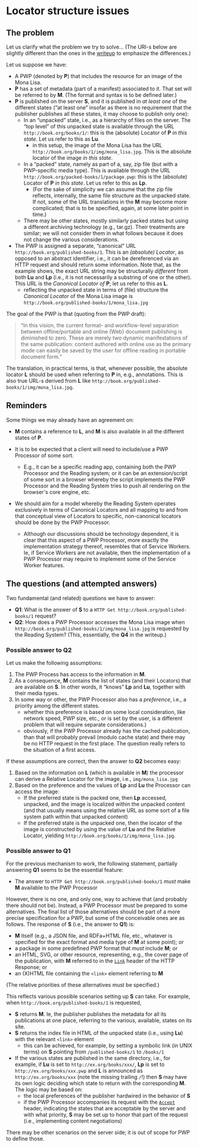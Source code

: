 
# Locator structure issues

## The problem

Let us clarify what the problem we try to solve... (The URI-s below are slightly different than the ones in the [writeup](https://github.com/w3c/dpub-pwp-loc/blob/gh-pages/locators.md) to emphasize the differences.)

Let us suppose we have:

* A PWP (denoted by **P**) that includes the resource for an image of the Mona Lisa.
* **P** has a set of metadata (part of a manifest) associated to it. That set will be referred to by **M**. (The format and syntax is to be defined later.)
* **P** is published on the server **S**, and it is published in *at least one* of the different states (“at least one” insofar as there is no requirement that the publisher publishes all these states, it may choose to publish only one):
   * In an “unpacked” state, i.e., as a hierarchy of files on the server. The “top level” of this unpacked state is available through the URL `http://book.org/books/1/`: this is the (absolute) Locator of **P** *in this state*. Let us refer to this as **Lu**.
     * in this setup, the image of the Mona Lisa has the URL `http://book.org/books/1/img/mona_lisa.jpg`. This is the absolute locator of the image *in this state*.  
   * In a “packed” state, namely as part of a, say, zip file (but with a PWP-specific media type). This is available through the URL `http://book.org/packed-books/1/package.pwp`: this is the (absolute) Locator of **P** *in this state*. Let us refer to this as **Lp**.
     * (For the sake of simplicity we can assume that the zip file reflects, internally, the same file structure as the unpacked state. If not, some of the URL translations in the **M** may become more complicated; that is to be specified, again, at some later point in time.)
   * There may be other states, mostly similarly packed states but using a different archiving technology (e.g., tar.gz). Their treatments are similar; we will not consider them in what follows because it does not change the various considerations.
* The PWP is assigned a separate, “canonical”  URL `http://book.org/published-books/1`. This is an *(absolute) Locator*, as opposed to an abstract identifier, i.e., it can be dereferenced via an HTTP request and should return some information. Note that, as the example shows, the exact URL string may be structurally *different* from both **Lu** and **Lp** (i.e., it is not necessarily a substring of one or the other). This URL is the *Canonical Locator of* **P**; let us refer to this as **L**.
	* reflecting the unpacked state in terms of (file) structure the *Canonical Locator* of the Mona Lisa image is `http://book.org/published-books/1/mona_lisa.jpg`   


The goal of the PWP is that (quoting from the PWP draft): 

>  “In this vision, the current format- and workflow-level separation between offline/portable and online (Web) document publishing is diminished to zero. These are merely two dynamic manifestations of the same publication: content authored with online use as the primary mode can easily be saved by the user for offline reading in portable document form.”

The translation, in practical terms, is that, whenever possible, the absolute locator **L**  should be used when referring to **P** in, e.g., annotations. This is also true URL-s derived from **L** like `http://book.org/published-books/1/img/mona_lisa.jpg`. 

## Reminders

Some things we may already have an agreement on:

* **M** contains a reference to **L**, and **M** is also available in all the different states of **P**.
* It is to be expected that a client will need to include/use a PWP Processor of some sort. 
  * E.g., it can be a specific reading app, containing both the PWP Processor and the Reading system; or it can be an extension/script of some sort in a browser whereby the script implements the PWP Processor and the Reading System tries to push all rendering on the browser's core engine, etc.

* We should aim for a model whereby the Reading System operates exclusively in terms of Canonical Locators and all mapping to and from that conceptual view of Locators to specific, non-canonical locators should be done by the PWP Processor.
    * Although our discussions should be technology dependent, it is clear that this aspect of a PWP Processor, more exactly the implementation strategy thereof, resembles that of Service Workers. Ie, if Service Workers are not available, then the implementation of a PWP Processor may require to implement some of the Service Worker features.
    
## The questions (and attempted answers)

Two fundamental (and related) questions we have to answer:

* **Q1**: What is the answer of **S** to a `HTTP Get http://book.org/published-books/1` request? 
* **Q2**: How does a PWP Processor accesses the Mona Lisa image when `http://book.org/published-books/1/img/mona_lisa.jpg` is requested by the Reading System? (This, essentially, the **Q4** in the writeup.)

### Possible answer to **Q2**

Let us make the following assumptions:

1. The PWP Process has access to the information in **M**.
2. As a consequence, **M** contains the list of states (and their Locators) that are available on **S**. In other words, it “knows” **Lp** and **Lu**, together with their media types. 
3. In some way or other, the PWP Processor also has a *preference*, i.e., a priority among the different states. 
   * whether this preference is based on some local consideration, like network speed, PWP size, etc., or is set by the user, is a different problem that will require separate considerations.)
   * obviously, if the PWP Processor already has the cached publication, than that will probably prevail (modulo cache state) and there may be no HTTP request in the first place. The question really refers to the situation of a first access. 

If these assumptions are correct, then the answer to **Q2** becomes easy:

1. Based on the information on **L** (which is available in **M**) the processor can derive a Relative Locator for the image, i.e., `img/mona_lisa.jpg`
2. Based on the preference and the values of **Lp** and **Lu** the Processor can access the image:
   * If the preferred state is the packed one, then **Lp** accessed, unpacked, and the image is localized within the unpacked content (and that usually means using the relative URL as some sort of a file system path within that unpacked content)
   * If the preferred state is the unpacked one, then the locator of the image is constructed by using the value of **Lu** and the Relative Locator, yielding `http://book.org/books/1/img/mona_lisa.jpg`.
   
### Possible answer to **Q1**
   
For the previous mechanism to work, the following statement, partially answering **Q1** seems to be the essential feature:

* The answer to `HTTP Get http://book.org/published-books/1` *must* make **M** available to the PWP Processor  

However, there is no one, and only one, way to achieve that (and probably there should not be). Instead, a PWP Processor must be prepared to some alternatives. The final list of those alternatives should be part of a more precise specification for a PWP, but some of the conceivable ones are as follows. The response of **S** (i.e., the answer to **Q1**) is:

* **M** itself (e.g., a JSON file, and RDFa+HTML file, etc., whatever is specified for the exact format and media type of **M** at some point); or
* a package in some predefined PWP format that _must_ include **M**; or
* an HTML, SVG, or other resource, representing, e.g., the cover page of the publication, with **M** referred to in the [`Link`](https://tools.ietf.org/html/rfc5988) header of the HTTP Response; or
* an (X)HTML file containing the `<link>` element referring to **M**

(The relative priorities of these alternatives must be specified.) 

		
This reflects various possible scenarios setting up **S** can take. For example, when `http://book.org/published-books/1` is requested, 

* **S** returns **M**. Ie, the publisher publishes the metadata for all its publications at one place, referring to the various, available, states on its site.
* **S** returns the index file in HTML of the unpacked state (i.e., using **Lu**) with the relevant `<link>` element
  * this can be achieved, for example, by setting a symbolic link (in UNIX terms) on **S** pointing from `/published-books/1` to `/books/1`
* If the various states are published in the same directory, i.e., for example, if **Lu** is set to `http://ex.org/books/xxx/`, **Lp** is set to `http://ex.org/books/xxx.pwp` and **L** is announced as `http://ex.org/books/xxx` (note the missing trailing `/`!) then **S** may have its own logic deciding which state to return with the corresponding **M**. The logic may be based on:
  * the local preferences of the publisher hardwired in the behavior of **S**
  * if the PWP Processor accompanies its request with the [`Accept`](https://tools.ietf.org/html/rfc7231#section-5.3.2) header, indicating the states that are acceptable by the server and with what priority, **S** may be set up to honor that part of the request (i.e., implementing content negotiations)
  
There may be other scenarios on the server side; it is out of scope for PWP to define those.
  




 


